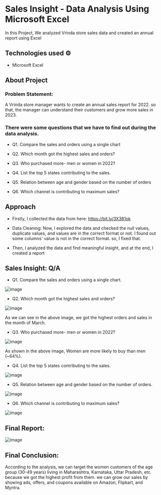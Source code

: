 
# Sales Insight - Data Analysis Using Microsoft Excel

In this Project, We analyzed Vrinda store sales data and created an annual report using Excel 

## Technologies used ⚙️

* Microsoft Excel

## About Project

### Problem Statement: 

A Vrinda store manager wants to create an annual sales report for 2022. so that, the manager can understand their customers and grow more sales in 2023.

### There were some questions that we have to find out during the data analysis.
 
* Q1. Compare the sales and orders using a single chart

* Q2. Which month got the highest sales and orders?

* Q3. Who purchased more- men or women in 2022?

* Q4. List the top 5 states contributing to the sales.

* Q5. Relation between age and gender based on the number of orders

* Q6. Which channel is contributing to maximum sales?

## Approach

* Firstly, I collected the data from here: https://bit.ly/3X381ok

* Data Cleaning: Now, I explored the data and checked the null values, duplicate values, and values are in the correct format or not. I found out some columns' value is not in the correct format. so, I fixed that.

* Then, I analyzed the data and find meaningful insight, and at the end, I created a report

## Sales Insight: Q/A

* Q1. Compare the sales and orders using a single chart.


![image](https://github.com/Ritik-Chandel-666/M.S.-Excel/assets/132777439/eaff2c43-feaa-444e-ae2d-ce389de26fbd)


* Q2. Which month got the highest sales and orders?

![image](https://github.com/Ritik-Chandel-666/M.S.-Excel/assets/132777439/d6d28aed-5d21-4537-9c90-34a40efcea9f)

As we can see in the above image, we got the highest orders and sales in the month of March.

* Q3. Who purchased more- men or women in 2022?

![image](https://github.com/Ritik-Chandel-666/M.S.-Excel/assets/132777439/2dfe14ce-d294-460e-98d0-dd02a4ef48de)

As shown in the above image, Women are more likely to buy than men (~64%).

* Q4. List the top 5 states contributing to the sales.

![image](https://github.com/Ritik-Chandel-666/M.S.-Excel/assets/132777439/39d0fdf7-ec06-4266-8357-0481211b82bc)

* Q5. Relation between age and gender based on the number of orders.

![image](https://github.com/Ritik-Chandel-666/M.S.-Excel/assets/132777439/0f6150c5-af31-447f-8f99-407c9e667c43)

* Q6. Which channel is contributing to maximum sales?

![image](https://github.com/Ritik-Chandel-666/M.S.-Excel/assets/132777439/97f1690d-2e75-4fd0-807f-464886b774f0)




## Final Report:

![image](https://github.com/Ritik-Chandel-666/M.S.-Excel/assets/132777439/3e8cea27-3db2-4d81-8651-a7002e31f23d)


## Final Conclusion:

According to the analysis, we can target the women customers of the age group (30-49 years) living in Maharashtra, Karnataka, Uttar Pradesh, etc. because we got the highest profit from them. we can grow our sales by showing ads, offers, and coupons available on Amazon, Flipkart, and Myntra. 




